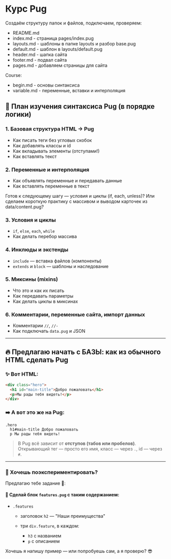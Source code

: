 # Курс Pug
Создаём структуру папок и файлов, подключаем, проверяем:
- README.md
- index.md - страница pages/index.pug
- layouts.md - шаблоны в папке layouts и разбор base.pug
- default.md - шаблон в layouts/default.pug
- header.md - шапка сайта
- footer.md - подвал сайта
- pages.md - добавляем страницы для сайта

Course:
- begin.md - основы синтаксиса
- variable.md - переменные, вставки и интерполяция

## 🚀 План изучения синтаксиса Pug (в порядке логики)

### 1. **Базовая структура HTML → Pug**
* Как писать теги без угловых скобок
* Как добавлять классы и id
* Как вкладывать элементы (отступами!)
* Как вставлять текст

### 2. **Переменные и интерполяция**
* Как объявлять переменные и передавать данные
* Как вставлять переменные в текст

Готов к следующему шагу — условия и циклы (if, each, unless)? Или сделаем короткую практику с массивом и выводом карточек из data/content.pug?
### 3. **Условия и циклы**
* `if`, `else`, `each`, `while`
* Как делать перебор массива

### 4. **Инклюды и экстенды**
* `include` — вставка файлов (компоненты)
* `extends` и `block` — шаблоны и наследование

### 5. **Миксины (mixins)**
* Что это и как их писать
* Как передавать параметры
* Как делать циклы в миксинах

### 6. **Комментарии, переменные сайта, импорт данных**
* Комментарии `//`, `//-`
* Как подключать `data.pug` и JSON

---

## 🔥 Предлагаю начать с БАЗЫ: как из обычного HTML сделать Pug

### ✨ Вот HTML:

```html
<div class="hero">
  <h1 id="main-title">Добро пожаловать</h1>
  <p>Мы рады тебя видеть!</p>
</div>
```

### ➡️ А вот это же на Pug:

```pug
.hero
  h1#main-title Добро пожаловать
  p Мы рады тебя видеть!
```

> В Pug всё зависит от **отступов (табов или пробелов)**.
> Открывающий тег — просто его имя, класс — через `.`, id — через `#`.

---

### 🧪 Хочешь поэкспериментировать?

Предлагаю тебе задание 💼:

#### 🔨 Сделай блок `features.pug` с таким содержанием:

* `.features`

  * заголовок `h2` — "Наши преимущества"
  * три `div.feature`, в каждом:

    * `h3` с названием
    * `p` с описанием

Хочешь я напишу пример — или попробуешь сам, а я проверю? 😎
